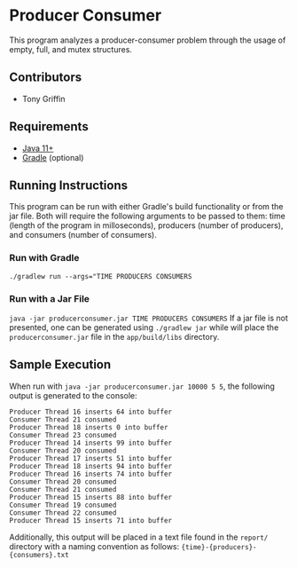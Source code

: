 # Producer Consumer
This program analyzes a producer-consumer problem through the usage of empty, full, and mutex structures.

## Contributors
* Tony Griffin

## Requirements
* [Java 11+](https://www.java.com/en/)
* [Gradle](https://gradle.org/) (optional)

## Running Instructions
This program can be run with either Gradle's build functionality or from the jar file. Both will require the following
arguments to be passed to them: time (length of the program in milloseconds), producers (number of producers), and
consumers (number of consumers).

### Run with Gradle
`./gradlew run --args="TIME PRODUCERS CONSUMERS`

### Run with a Jar File
`java -jar producerconsumer.jar TIME PRODUCERS CONSUMERS`
If a jar file is not presented, one can be generated using `./gradlew jar` while will place the `producerconsumer.jar`
file in the `app/build/libs` directory.

## Sample Execution
When run with `java -jar producerconsumer.jar 10000 5 5`, the following output is generated to the console:
```
Producer Thread 16 inserts 64 into buffer
Consumer Thread 21 consumed
Producer Thread 18 inserts 0 into buffer
Consumer Thread 23 consumed
Producer Thread 14 inserts 99 into buffer
Consumer Thread 20 consumed
Producer Thread 17 inserts 51 into buffer
Producer Thread 18 inserts 94 into buffer
Producer Thread 16 inserts 74 into buffer
Consumer Thread 20 consumed
Consumer Thread 21 consumed
Producer Thread 15 inserts 88 into buffer
Consumer Thread 19 consumed
Consumer Thread 22 consumed
Producer Thread 15 inserts 71 into buffer
```
Additionally, this output will be placed in a text file found in the `report/` directory with a naming convention
as follows: `{time}-{producers}-{consumers}.txt`